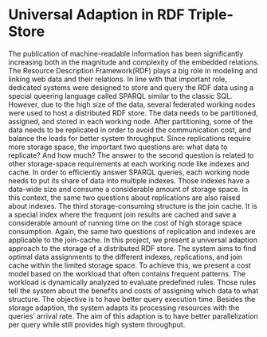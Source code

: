 #  Universal Adaption in RDF Triple-Store
The publication of machine-readable information has been significantly increasing
both in the magnitude and complexity of the embedded relations. The Resource
Description Framework(RDF) plays a big role in modeling and linking web data and
their relations. In line with that important role, dedicated systems were designed
to store and query the RDF data using a special queering language called SPARQL
similar to the classic SQL. However, due to the high size of the data, several federated
working nodes were used to host a distributed RDF store. The data needs to be
partitioned, assigned, and stored in each working node. After partitioning, some of
the data needs to be replicated in order to avoid the communication cost, and balance
the loads for better system throughput. Since replications require more storage space,
the important two questions are: what data to replicate? And how much? The
answer to the second question is related to other storage-space requirements at each
working node like indexes and cache. In order to efficiently answer SPARQL queries,
each working node needs to put its share of data into multiple indexes. Those indexes
have a data-wide size and consume a considerable amount of storage space. In this
context, the same two questions about replications are also raised about indexes.
The third storage-consuming structure is the join cache. It is a special index where
the frequent join results are cached and save a considerable amount of running time
on the cost of high storage space consumption. Again, the same two questions of
replication and indexes are applicable to the join-cache.
In this project, we present a universal adaption approach to the storage of a distributed
RDF store. The system aims to find optimal data assignments to the different
indexes, replications, and join cache within the limited storage space. To achieve
this, we present a cost model based on the workload that often contains frequent
patterns. The workload is dynamically analyzed to evaluate predefined rules. Those
rules tell the system about the benefits and costs of assigning which data to what
structure. The objective is to have better query execution time.
Besides the storage adaption, the system adapts its processing resources with the
queries’ arrival rate. The aim of this adaption is to have better parallelization per
query while still provides high system throughput.
